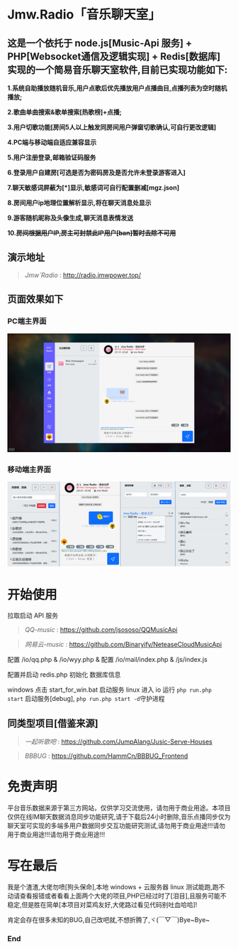 

# **Jmw.Radio「音乐聊天室」**


## 这是一个依托于 node.js[Music-Api 服务] + PHP[Websocket通信及逻辑实现] + Redis[数据库] 实现的一个简易音乐聊天室软件,目前已实现功能如下:

**1.系统自助播放随机音乐,用户点歌后优先播放用户点播曲目,点播列表为空时随机播放;**

**2.歌曲单曲搜索&歌单搜索[热歌榜]+点播;**

**3.用户切歌功能[房间5人以上触发同房间用户弹窗切歌确认,可自行更改逻辑]**

**4.PC端与移动端自适应兼容显示**

**5.用户注册登录,邮箱验证码服务**

**6.登录用户自建房[可选是否为密码房及是否允许未登录游客进入]**

**7.聊天敏感词屏蔽为[*]显示,敏感词可自行配置删减[mgz.json]**

**8.房间用户ip地理位置解析显示,将在聊天消息处显示**

**9.游客随机昵称及头像生成,聊天消息表情发送**

**10.~~房间根据用户IP,房主可封禁此IP用户[ban]暂时去除不可用~~**

## 演示地址
> *Jmw`Radio* : http://radio.jmwpower.top/

## 页面效果如下
### PC端主界面
[![PC端主界面](pc.png "PC端主界面")](pc.png "PC端主界面")

### 移动端主界面
[![移动端主界面](mb.png "移动端主界面")](mb.png "移动端主界面")

# 开始使用
拉取启动 API 服务

> *QQ-music* : https://github.com/jsososo/QQMusicApi

> *网易云-music* : https://github.com/Binaryify/NeteaseCloudMusicApi

配置 /io/qq.php & /io/wyy.php & 配置 /io/mail/index.php & /js/index.js

配置并启动 redis.php 初始化 数据库信息

windows 点击 start_for_win.bat 启动服务
linux 进入 io 运行 `php run.php start` 启动服务[debug], `php run.php start -d`守护进程

## 同类型项目[借鉴来源]
> *一起听歌吧* : https://github.com/JumpAlang/Jusic-Serve-Houses

> *BBBUG* : https://github.com/HammCn/BBBUG_Frontend

# 免责声明
平台音乐数据来源于第三方网站，仅供学习交流使用，请勿用于商业用途。本项目仅供在线IM聊天数据消息同步功能研究,请于下载后24小时删除,音乐点播同步仅为聊天室可实现的多端多用户数据同步交互功能研究测试,请勿用于商业用途!!!请勿用于商业用途!!!请勿用于商业用途!!!

# 写在最后
我是个渣渣,大佬勿喷[狗头保命],本地 windows + 云服务器 linux 测试能跑,跑不动请查看报错或者看看上面两个大佬的项目,PHP已经过时了[泪目],且服务可能不稳定,但是胜在简单[本项目对菜鸡友好,大佬路过看见代码别吐血哈哈]!

肯定会存在很多未知的BUG,自己改吧就,不想折腾了,ヾ(￣▽￣)Bye~Bye~

### End
			
